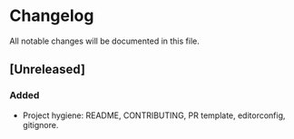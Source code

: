 # Changelog

All notable changes will be documented in this file.

## [Unreleased]

### Added

- Project hygiene: README, CONTRIBUTING, PR template, editorconfig, gitignore.
